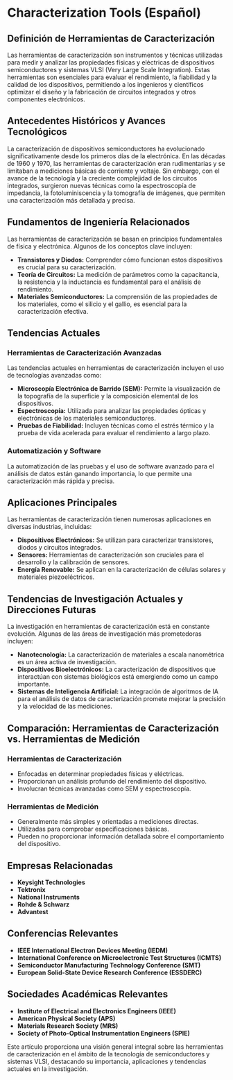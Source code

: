 # Characterization Tools (Español)

## Definición de Herramientas de Caracterización

Las herramientas de caracterización son instrumentos y técnicas utilizadas para medir y analizar las propiedades físicas y eléctricas de dispositivos semiconductores y sistemas VLSI (Very Large Scale Integration). Estas herramientas son esenciales para evaluar el rendimiento, la fiabilidad y la calidad de los dispositivos, permitiendo a los ingenieros y científicos optimizar el diseño y la fabricación de circuitos integrados y otros componentes electrónicos.

## Antecedentes Históricos y Avances Tecnológicos

La caracterización de dispositivos semiconductores ha evolucionado significativamente desde los primeros días de la electrónica. En las décadas de 1960 y 1970, las herramientas de caracterización eran rudimentarias y se limitaban a mediciones básicas de corriente y voltaje. Sin embargo, con el avance de la tecnología y la creciente complejidad de los circuitos integrados, surgieron nuevas técnicas como la espectroscopía de impedancia, la fotoluminiscencia y la tomografía de imágenes, que permiten una caracterización más detallada y precisa.

## Fundamentos de Ingeniería Relacionados

Las herramientas de caracterización se basan en principios fundamentales de física y electrónica. Algunos de los conceptos clave incluyen:

- **Transistores y Diodos:** Comprender cómo funcionan estos dispositivos es crucial para su caracterización.
- **Teoría de Circuitos:** La medición de parámetros como la capacitancia, la resistencia y la inductancia es fundamental para el análisis de rendimiento.
- **Materiales Semiconductores:** La comprensión de las propiedades de los materiales, como el silicio y el gallio, es esencial para la caracterización efectiva.

## Tendencias Actuales

### Herramientas de Caracterización Avanzadas

Las tendencias actuales en herramientas de caracterización incluyen el uso de tecnologías avanzadas como:

- **Microscopía Electrónica de Barrido (SEM):** Permite la visualización de la topografía de la superficie y la composición elemental de los dispositivos.
- **Espectroscopía:** Utilizada para analizar las propiedades ópticas y electrónicas de los materiales semiconductores.
- **Pruebas de Fiabilidad:** Incluyen técnicas como el estrés térmico y la prueba de vida acelerada para evaluar el rendimiento a largo plazo.

### Automatización y Software

La automatización de las pruebas y el uso de software avanzado para el análisis de datos están ganando importancia, lo que permite una caracterización más rápida y precisa.

## Aplicaciones Principales

Las herramientas de caracterización tienen numerosas aplicaciones en diversas industrias, incluidas:

- **Dispositivos Electrónicos:** Se utilizan para caracterizar transistores, diodos y circuitos integrados.
- **Sensores:** Herramientas de caracterización son cruciales para el desarrollo y la calibración de sensores.
- **Energía Renovable:** Se aplican en la caracterización de células solares y materiales piezoeléctricos.

## Tendencias de Investigación Actuales y Direcciones Futuras

La investigación en herramientas de caracterización está en constante evolución. Algunas de las áreas de investigación más prometedoras incluyen:

- **Nanotecnología:** La caracterización de materiales a escala nanométrica es un área activa de investigación.
- **Dispositivos Bioelectrónicos:** La caracterización de dispositivos que interactúan con sistemas biológicos está emergiendo como un campo importante.
- **Sistemas de Inteligencia Artificial:** La integración de algoritmos de IA para el análisis de datos de caracterización promete mejorar la precisión y la velocidad de las mediciones.

## Comparación: Herramientas de Caracterización vs. Herramientas de Medición

### Herramientas de Caracterización

- Enfocadas en determinar propiedades físicas y eléctricas.
- Proporcionan un análisis profundo del rendimiento del dispositivo.
- Involucran técnicas avanzadas como SEM y espectroscopía.

### Herramientas de Medición

- Generalmente más simples y orientadas a mediciones directas.
- Utilizadas para comprobar especificaciones básicas.
- Pueden no proporcionar información detallada sobre el comportamiento del dispositivo.

## Empresas Relacionadas

- **Keysight Technologies**
- **Tektronix**
- **National Instruments**
- **Rohde & Schwarz**
- **Advantest**

## Conferencias Relevantes

- **IEEE International Electron Devices Meeting (IEDM)**
- **International Conference on Microelectronic Test Structures (ICMTS)**
- **Semiconductor Manufacturing Technology Conference (SMT)**
- **European Solid-State Device Research Conference (ESSDERC)**

## Sociedades Académicas Relevantes

- **Institute of Electrical and Electronics Engineers (IEEE)**
- **American Physical Society (APS)**
- **Materials Research Society (MRS)**
- **Society of Photo-Optical Instrumentation Engineers (SPIE)**

Este artículo proporciona una visión general integral sobre las herramientas de caracterización en el ámbito de la tecnología de semiconductores y sistemas VLSI, destacando su importancia, aplicaciones y tendencias actuales en la investigación.